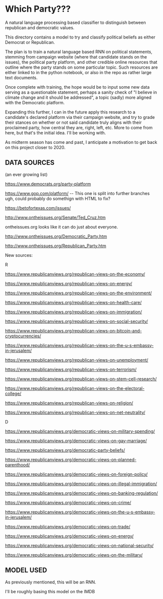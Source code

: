 Which Party???
==============

A natural language processing based classifier to distinguish between republican and democratic values. 

This directory contains a model to try and classify political beliefs as either Democrat or Republican. 

The plan is to train a natural language based RNN on political statements, stemming from campaign website (where that candidate stands on the issues), the political party platform, and other credible online resources that outline where the party stands on some particular topic. Such resources are either linked to in the python notebook, or also in the repo as rather large text documents. 

Once complete with training, the hope would be to input some new data serving as a questionable statement, perhaps a sanity check of "I believe in climate change and it should be addressed", a topic (sadly) more aligned with the Democratic platform. 

Expanding this further, I can in the future apply this research to a candidate's declared platform via their campaign website, and try to grade their stances on whether or not said candidate truly aligns with their proclaimed party, how central they are, right, left, etc. More to come from here, but that's the initial idea. I'll be working with.


As midterm season has come and past, I anticipate a motivation to get back on this project closer to 2020. 


DATA SOURCES
------------
(an ever growing list)


https://www.democrats.org/party-platform

https://www.gop.com/platform/ -- This one is split into further branches ugh, could probably do somethign with HTML to fix? 

https://betofortexas.com/issues/


http://www.ontheissues.org/Senate/Ted_Cruz.htm

ontheissues.org looks like it can do just about everyone. 


http://www.ontheissues.org/Democratic_Party.htm

http://www.ontheissues.org/Republican_Party.htm


New sources:

R

https://www.republicanviews.org/republican-views-on-the-economy/

https://www.republicanviews.org/republican-views-on-energy/

https://www.republicanviews.org/republican-views-on-the-environment/

https://www.republicanviews.org/republican-views-on-health-care/

https://www.republicanviews.org/republican-views-on-immigration/

https://www.republicanviews.org/republican-views-on-social-security/

https://www.republicanviews.org/republican-views-on-bitcoin-and-cryptocurrencies/

https://www.republicanviews.org/republican-views-on-the-u-s-embassy-in-jerusalem/

https://www.republicanviews.org/republican-views-on-unemployment/

https://www.republicanviews.org/republican-views-on-terrorism/

https://www.republicanviews.org/republican-views-on-stem-cell-research/

https://www.republicanviews.org/republican-views-on-the-electoral-college/

https://www.republicanviews.org/republican-views-on-religion/

https://www.republicanviews.org/republican-views-on-net-neutrality/


D

https://www.republicanviews.org/democratic-views-on-military-spending/

https://www.republicanviews.org/democratic-views-on-gay-marriage/

https://www.republicanviews.org/democratic-party-beliefs/

https://www.republicanviews.org/democratic-views-on-planned-parenthood/

https://www.republicanviews.org/democratic-views-on-foreign-policy/

https://www.republicanviews.org/democratic-views-on-illegal-immigration/

https://www.republicanviews.org/democratic-views-on-banking-regulation/

https://www.republicanviews.org/democratic-views-on-crime/


https://www.republicanviews.org/democratic-views-on-the-u-s-embassy-in-jerusalem/


https://www.republicanviews.org/democratic-views-on-trade/

https://www.republicanviews.org/democratic-views-on-energy/

https://www.republicanviews.org/democratic-views-on-national-security/

https://www.republicanviews.org/democratic-views-on-the-military/

MODEL USED
-----------

As previously mentioned, this will be an RNN. 

I'll be roughly basing this model on the IMDB 


